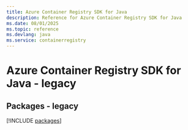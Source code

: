 ```yaml
---
title: Azure Container Registry SDK for Java
description: Reference for Azure Container Registry SDK for Java
ms.date: 08/01/2025
ms.topic: reference
ms.devlang: java
ms.service: containerregistry
---
```

# Azure Container Registry SDK for Java - legacy
## Packages - legacy
[!INCLUDE [packages](container-registry-index.md)]